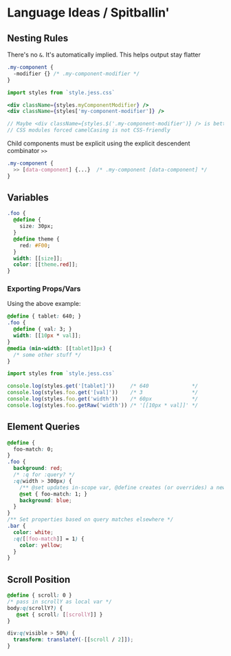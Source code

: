 # Language Ideas / Spitballin'

## Nesting Rules
There's no `&`. It's automatically implied. This helps output stay flatter
```css
.my-component {
  -modifier {} /* .my-component-modifier */
}
```
```jsx
import styles from `style.jess.css`

<div className={styles.myComponentModifier} />
<div className={styles['my-component-modifier']} />

// Maybe <div className={styles.$('.my-component-modifier')} /> is better?
// CSS modules forced camelCasing is not CSS-friendly 
```
Child components must be explicit using the explicit descendent combinator `>>`

```css
.my-component {
  >> [data-component] {...}  /* .my-component [data-component] */
}
```

## Variables
```css
.foo {
  @define {
    size: 30px;
  }
  @define theme {
    red: #F00;
  }
  width: [[size]];
  color: [[theme.red]];
}
```

### Exporting Props/Vars
Using the above example:
```css
@define { tablet: 640; }
.foo {
  @define { val: 3; }
  width: [[10px * val]];
}
@media (min-width: [[tablet]]px) {
  /* some other stuff */
}
```
```jsx
import styles from `style.jess.css`

console.log(styles.get('[tablet]'))     /* 640              */
console.log(styles.foo.get('[val]'))    /* 3                */
console.log(styles.foo.get('width'))    /* 60px             */
console.log(styles.foo.getRaw('width')) /* '[[10px * val]]' */
```

## Element Queries

```css
@define {
  foo-match: 0;
}
.foo {
  background: red;
  /* :q for :query? */
  :q(width > 300px) {
    /** @set updates in-scope var, @define creates (or overrides) a new var for local scope */
    @set { foo-match: 1; }
    background: blue;
  }
}
/** Set properties based on query matches elsewhere */
.bar {
  color: white;
  :q([[foo-match]] = 1) {
    color: yellow;
  }
}
```
## Scroll Position
```css
@define { scroll: 0 }
/* pass in scrollY as local var */
body:q(scrollY?) {
   @set { scroll: [[scrollY]] }
}

div:q(visible > 50%) {
  transform: translateY(-[[scroll / 2]]);
}
```

